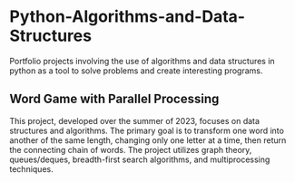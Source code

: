 # Python-Algorithms-and-Data-Structures
Portfolio projects involving the use of algorithms and data structures in python as a tool to solve problems and create interesting programs. 

## Word Game with Parallel Processing
This project, developed over the summer of 2023, focuses on data structures and algorithms. The primary goal is to transform one word into another of the same length, changing only one letter at a time, then return the connecting chain of words. The project utilizes graph theory, queues/deques, breadth-first search algorithms, and multiprocessing techniques.
